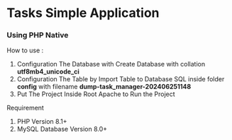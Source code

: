 <h1>Tasks Simple Application</h1>
<h3>Using PHP Native</h3>
<p>How to use :</p>
<ol>
<li>Configuration The Database with Create Database with collation <b>utf8mb4_unicode_ci</b></li>
<li>Configuration The Table by Import Table to Database SQL inside folder <b>config</b> with filename <b>dump-task_manager-202406251148</b></li>
<li>Put The Project Inside Root Apache to Run the Project</li>
</ol>
<p>Requirement</p>
<ol>
<li>PHP Version 8.1+</li>
<li>MySQL Database Version 8.0+</li>
</ol>